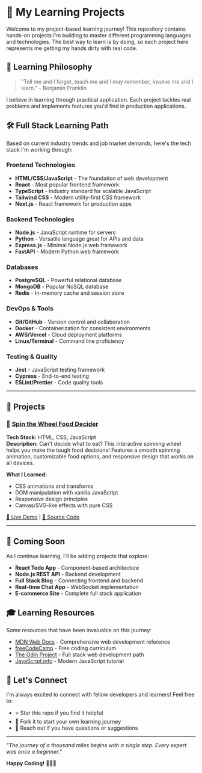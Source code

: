 # 🚀 My Learning Projects

Welcome to my project-based learning journey! This repository contains hands-on projects I'm building to master different programming languages and technologies. The best way to learn is by doing, so each project here represents me getting my hands dirty with real code.

## 🎯 Learning Philosophy

> "Tell me and I forget, teach me and I may remember, involve me and I learn." - Benjamin Franklin

I believe in learning through practical application. Each project tackles real problems and implements features you'd find in production applications.

## 🛠️ Full Stack Learning Path

Based on current industry trends and job market demands, here's the tech stack I'm working through:

### Frontend Technologies
- **HTML/CSS/JavaScript** - The foundation of web development
- **React** - Most popular frontend framework
- **TypeScript** - Industry standard for scalable JavaScript
- **Tailwind CSS** - Modern utility-first CSS framework
- **Next.js** - React framework for production apps

### Backend Technologies  
- **Node.js** - JavaScript runtime for servers
- **Python** - Versatile language great for APIs and data
- **Express.js** - Minimal Node.js web framework
- **FastAPI** - Modern Python web framework

### Databases
- **PostgreSQL** - Powerful relational database
- **MongoDB** - Popular NoSQL database
- **Redis** - In-memory cache and session store

### DevOps & Tools
- **Git/GitHub** - Version control and collaboration
- **Docker** - Containerization for consistent environments
- **AWS/Vercel** - Cloud deployment platforms
- **Linux/Terminal** - Command line proficiency

### Testing & Quality
- **Jest** - JavaScript testing framework
- **Cypress** - End-to-end testing
- **ESLint/Prettier** - Code quality tools

---

## 📁 Projects

### 🎯 [Spin the Wheel Food Decider](https://benjamin-matapo.github.io/projects/spin-the-wheel/)
**Tech Stack:** HTML, CSS, JavaScript  
**Description:** Can't decide what to eat? This interactive spinning wheel helps you make the tough food decisions! Features a smooth spinning animation, customizable food options, and responsive design that works on all devices.

**What I Learned:**
- CSS animations and transforms
- DOM manipulation with vanilla JavaScript
- Responsive design principles
- Canvas/SVG-like effects with pure CSS

[🔗 Live Demo](https://benjamin-matapo.github.io/projects/spin-the-wheel/) | [📖 Source Code](./index.html)

---

## 🔄 Coming Soon

As I continue learning, I'll be adding projects that explore:

- **React Todo App** - Component-based architecture
- **Node.js REST API** - Backend development
- **Full Stack Blog** - Connecting frontend and backend
- **Real-time Chat App** - WebSocket implementation
- **E-commerce Site** - Complete full stack application

## 🎓 Learning Resources

Some resources that have been invaluable on this journey:
- [MDN Web Docs](https://developer.mozilla.org/) - Comprehensive web development reference
- [freeCodeCamp](https://www.freecodecamp.org/) - Free coding curriculum
- [The Odin Project](https://www.theodinproject.com/) - Full stack web development path
- [JavaScript.info](https://javascript.info/) - Modern JavaScript tutorial

## 🤝 Let's Connect

I'm always excited to connect with fellow developers and learners! Feel free to:
- ⭐ Star this repo if you find it helpful
- 🍴 Fork it to start your own learning journey
- 💬 Reach out if you have questions or suggestions

---

*"The journey of a thousand miles begins with a single step. Every expert was once a beginner."*

**Happy Coding!** 👨‍💻✨